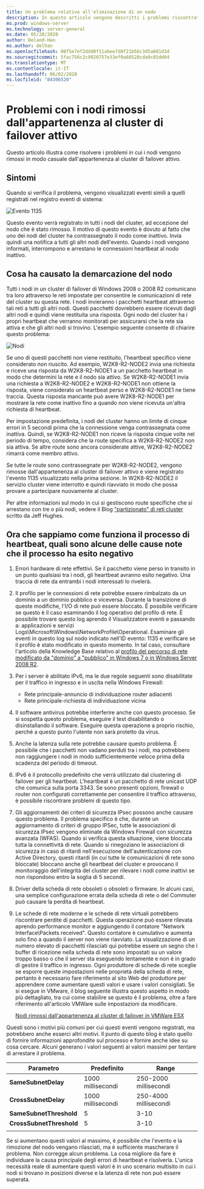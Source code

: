 ```yaml
---
title: Un problema relativo all'eliminazione di un nodo
description: In questo articolo vengono descritti i problemi riscontrati durante la rimozione di nodi dall'appartenenza al cluster di failover Active.
ms.prod: windows-server
ms.technology: server-general
ms.date: 05/28/2020
author: Deland-Han
ms.author: delhan
ms.openlocfilehash: 08f5e7ef2ddd0f11abee7d0f21b56c3d5a601d3d
ms.sourcegitcommit: 5fac756c2c9920757e33ef0a68528cda0c85dd04
ms.translationtype: MT
ms.contentlocale: it-IT
ms.lasthandoff: 06/02/2020
ms.locfileid: "84306520"
---
```

# <a name="having-a-problem-with-nodes-being-removed-from-active-failover-cluster-membership"></a>Problemi con i nodi rimossi dall'appartenenza al cluster di failover attivo

Questo articolo illustra come risolvere i problemi in cui i nodi vengono rimossi in modo casuale dall'appartenenza al cluster di failover attivo.

## <a name="symptoms"></a>Sintomi

Quando si verifica il problema, vengono visualizzati eventi simili a quelli registrati nel registro eventi di sistema:

![Evento 1135](media/problem-nodes-failover-cluster/1135-1.png)

Questo evento verrà registrato in tutti i nodi del cluster, ad eccezione del nodo che è stato rimosso. Il motivo di questo evento è dovuto al fatto che uno dei nodi del cluster ha contrassegnato il nodo come inattivo. Invia quindi una notifica a tutti gli altri nodi dell'evento. Quando i nodi vengono informati, interrompono e arrestano le connessioni heartbeat al nodo inattivo.

## <a name="what-caused-the-node-to-be-marked-down"></a>Cosa ha causato la demarcazione del nodo

Tutti i nodi in un cluster di failover di Windows 2008 o 2008 R2 comunicano tra loro attraverso le reti impostate per consentire le comunicazioni di rete del cluster su questa rete. I nodi invieranno i pacchetti heartbeat attraverso tali reti a tutti gli altri nodi. Questi pacchetti dovrebbero essere ricevuti dagli altri nodi e quindi viene restituita una risposta. Ogni nodo del cluster ha i propri heartbeat che verranno monitorati per assicurarsi che la rete sia attiva e che gli altri nodi si trovino. L'esempio seguente consente di chiarire questo problema:

![Nodi](media/problem-nodes-failover-cluster/Node2.png)

Se uno di questi pacchetti non viene restituito, l'heartbeat specifico viene considerato non riuscito. Ad esempio, W2K8-R2-NODE2 invia una richiesta e riceve una risposta da W2K8-R2-NODE1 a un pacchetto heartbeat in modo che determini la rete e il nodo sia attivo.  Se W2K8-R2-NODE1 invia una richiesta a W2K8-R2-NODE2 e W2K8-R2-NODE1 non ottiene la risposta, viene considerato un heartbeat perso e W2K8-R2-NODE1 ne tiene traccia.  Questa risposta mancante può avere W2K8-R2-NODE1 per mostrare la rete come inattivo fino a quando non viene ricevuta un'altra richiesta di heartbeat.

Per impostazione predefinita, i nodi del cluster hanno un limite di cinque errori in 5 secondi prima che la connessione venga contrassegnata come inattiva. Quindi, se W2K8-R2-NODE1 non riceve la risposta cinque volte nel periodo di tempo, considera che la route specifica a W2K8-R2-NODE2 non sia attiva. Se altre route sono ancora considerate attive, W2K8-R2-NODE2 rimarrà come membro attivo.

Se tutte le route sono contrassegnate per W2K8-R2-NODE2, vengono rimosse dall'appartenenza al cluster di failover attivo e viene registrato l'evento 1135 visualizzato nella prima sezione. In W2K8-R2-NODE2 il servizio cluster viene interrotto e quindi riavviato in modo che possa provare a partecipare nuovamente al cluster.

Per altre informazioni sul modo in cui si gestiscono route specifiche che si arrestano con tre o più nodi, vedere il Blog ["partizionato" di reti cluster](/archive/blogs/askcore/partitioned-cluster-networks) scritto da Jeff Hughes.

## <a name="now-that-we-know-how-the-heartbeat-process-works-what-are-some-of-the-known-causes-for-the-process-to-fail"></a>Ora che sappiamo come funziona il processo di heartbeat, quali sono alcune delle cause note che il processo ha esito negativo

1. Errori hardware di rete effettivi. Se il pacchetto viene perso in transito in un punto qualsiasi tra i nodi, gli heartbeat avranno esito negativo. Una traccia di rete da entrambi i nodi interessati lo rivelerà.

2. Il profilo per le connessioni di rete potrebbe essere rimbalzato da un dominio a un dominio pubblico e viceversa. Durante la transizione di queste modifiche, l'I/O di rete può essere bloccato. È possibile verificare se questo è il caso esaminando il log operativo del profilo di rete. È possibile trovare questo log aprendo il Visualizzatore eventi e passando a: applicazioni e servizi Logs\Microsoft\Windows\NetworkProfile\Operational. Esaminare gli eventi in questo log sul nodo indicato nell'ID evento: 1135 e verificare se il profilo è stato modificato in questo momento. In tal caso, consultare l'articolo della Knowledge Base relativo al [profilo del percorso di rete modificato da "dominio" a "pubblico" in Windows 7 o in Windows Server 2008 R2](https://support.microsoft.com/help/2524478/the-network-location-profile-changes-from-domain-to-public-in-windows).

3. Per i server è abilitato IPv6, ma le due regole seguenti sono disabilitate per il traffico in ingresso e in uscita nella Windows Firewall:

    - Rete principale-annuncio di individuazione router adiacenti
    - Rete principale-richiesta di individuazione vicina

4. Il software antivirus potrebbe interferire anche con questo processo. Se si sospetta questo problema, eseguire il test disabilitando o disinstallando il software. Eseguire questa operazione a proprio rischio, perché a questo punto l'utente non sarà protetto da virus.

5. Anche la latenza sulla rete potrebbe causare questo problema. È possibile che i pacchetti non vadano perduti tra i nodi, ma potrebbero non raggiungere i nodi in modo sufficientemente veloce prima della scadenza del periodo di timeout.

6. IPv6 è il protocollo predefinito che verrà utilizzato dal clustering di failover per gli heartbeat. L'heartbeat è un pacchetto di rete unicast UDP che comunica sulla porta 3343. Se sono presenti opzioni, firewall o router non configurati correttamente per consentire il traffico attraverso, è possibile riscontrare problemi di questo tipo.

7. Gli aggiornamenti dei criteri di sicurezza IPsec possono anche causare questo problema. Il problema specifico è che, durante un aggiornamento di criteri di gruppo IPSec, tutte le associazioni di sicurezza IPsec vengono eliminate da Windows Firewall con sicurezza avanzata (WFAS). Quando si verifica questa situazione, viene bloccata tutta la connettività di rete. Quando si rinegoziano le associazioni di sicurezza in caso di ritardi nell'esecuzione dell'autenticazione con Active Directory, questi ritardi (in cui tutte le comunicazioni di rete sono bloccate) bloccano anche gli heartbeat del cluster e provocano il monitoraggio dell'integrità del cluster per rilevare i nodi come inattivi se non rispondono entro la soglia di 5 secondi.

8. Driver della scheda di rete obsoleti o obsoleti o firmware.  In alcuni casi, una semplice configurazione errata della scheda di rete o del Commuter può causare la perdita di heartbeat.

9. Le schede di rete moderne e le schede di rete virtuali potrebbero riscontrare perdite di pacchetti.  Questa operazione può essere rilevata aprendo performance monitor e aggiungendo il contatore "Network Interface\Packets received".  Questo contatore è cumulativo e aumenta solo fino a quando il server non viene riavviato.  La visualizzazione di un numero elevato di pacchetti rilasciati qui potrebbe essere un segno che i buffer di ricezione nella scheda di rete sono impostati su un valore troppo basso o che il server sta eseguendo lentamente e non è in grado di gestire il traffico in ingresso.  Ogni produttore di schede di rete sceglie se esporre queste impostazioni nelle proprietà della scheda di rete, pertanto è necessario fare riferimento al sito Web del produttore per apprendere come aumentare questi valori e usare i valori consigliati.  Se si esegue in VMware, il blog seguente illustra questo aspetto in modo più dettagliato, tra cui come stabilire se questo è il problema, oltre a fare riferimento all'articolo VMWare sulle impostazioni da modificare.

    [Nodi rimossi dall'appartenenza al cluster di failover in VMWare ESX](/archive/blogs/askcore/nodes-being-removed-from-failover-cluster-membership-on-vmware-esx)

Questi sono i motivi più comuni per cui questi eventi vengono registrati, ma potrebbero anche esserci altri motivi. Il punto di questo blog è stato quello di fornire informazioni approfondite sul processo e fornire anche idee su cosa cercare. Alcuni generano i valori seguenti ai valori massimi per tentare di arrestare il problema.

|Parametro|Predefinito|Range|
|---|---|---|
|**SameSubnetDelay**|1000 millisecondi|250-2000 millisecondi|
|**CrossSubnetDelay**|1000 millisecondi|250-4000 millisecondi|
|**SameSubnetThreshold**|5|3-10|
|**CrossSubnetThreshold**|5|3-10|
||||

Se si aumentano questi valori al massimo, è possibile che l'evento e la rimozione del nodo vengano rilasciati, ma è sufficiente mascherare il problema. Non corregge alcun problema. La cosa migliore da fare è individuare la causa principale degli errori di heartbeat e risolverla. L'unica necessità reale di aumentare questi valori è in uno scenario multisito in cui i nodi si trovano in posizioni diverse e la latenza di rete non può essere superata.
